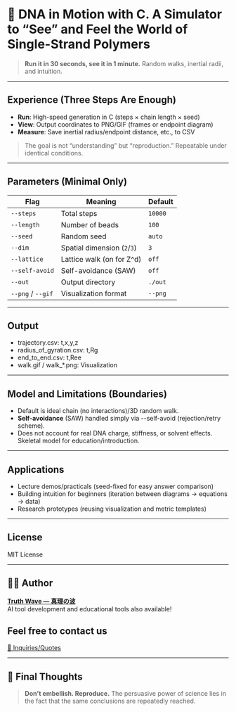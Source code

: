 # 🧬 DNA in Motion with C. A Simulator to “See” and Feel the World of Single-Strand Polymers

> **Run it in 30 seconds, see it in 1 minute.**
> Random walks, inertial radii, and intuition.

---

## Experience (Three Steps Are Enough)

- **Run**: High-speed generation in C (steps × chain length × seed)
- **View**: Output coordinates to PNG/GIF (frames or endpoint diagram)
- **Measure**: Save inertial radius/endpoint distance, etc., to CSV
> The goal is not “understanding” but “reproduction.” Repeatable under identical conditions.

---

## Parameters (Minimal Only)

| Flag               | Meaning            | Default      |
| ----------------- | ------------- | ------- |
| `--steps`         | Total steps         | `10000` |
| `--length`        | Number of beads        | `100`   |
| `--seed`          | Random seed         | `auto`  |
| `--dim`           | Spatial dimension (`2`/`3`) | `3`     |
| `--lattice`       | Lattice walk (on for Z^d)  | `off`   |
| `--self-avoid`    | Self-avoidance (SAW)     | `off`   |
| `--out`           | Output directory      | `./out` |
| `--png` / `--gif` | Visualization format | `--png` |

---

## Output

- trajectory.csv: t,x,y,z
- radius_of_gyration.csv: t,Rg
- end_to_end.csv: t,Ree
- walk.gif / walk_*.png: Visualization

---

## Model and Limitations (Boundaries)

- Default is ideal chain (no interactions)/3D random walk.
- **Self-avoidance** (SAW) handled simply via --self-avoid (rejection/retry scheme).
- Does not account for real DNA charge, stiffness, or solvent effects. Skeletal model for education/introduction.

---

## Applications

- Lecture demos/practicals (seed-fixed for easy answer comparison)
- Building intuition for beginners (iteration between diagrams → equations → data)
- Research prototypes (reusing visualization and metric templates)

---

## License

MIT License

---

## 🧑‍💻 Author

**[Truth Wave ― 真理の波](https://github.com/truthwave)**  
AI tool development and educational tools also available!

## Feel free to contact us
[📩 Inquiries/Quotes](mailto:realmadrid71214591@gmail.com)

---

## 🏁 Final Thoughts

> **Don't embellish. Reproduce.**
> The persuasive power of science lies in the fact that the same conclusions are repeatedly reached.
